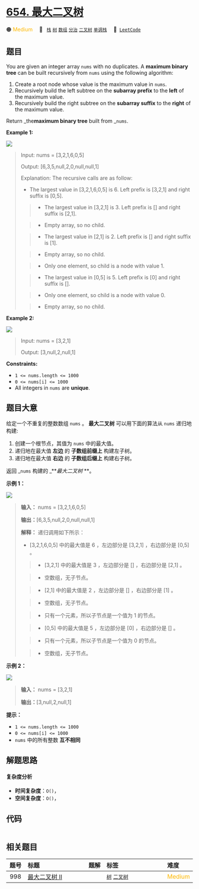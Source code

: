 # [654. 最大二叉树](https://leetcode.com/problems/maximum-binary-tree)

🟠 <font color=#ffb800>Medium</font>&emsp; 🔖&ensp; [`栈`](/tag/stack.md) [`树`](/tag/tree.md) [`数组`](/tag/array.md) [`分治`](/tag/divide-and-conquer.md) [`二叉树`](/tag/binary-tree.md) [`单调栈`](/tag/monotonic-stack.md)&emsp; 🔗&ensp;[`LeetCode`](https://leetcode.com/problems/maximum-binary-tree)

## 题目

You are given an integer array `nums` with no duplicates. A **maximum binary
tree** can be built recursively from `nums` using the following algorithm:

  1. Create a root node whose value is the maximum value in `nums`.
  2. Recursively build the left subtree on the **subarray prefix** to the **left** of the maximum value.
  3. Recursively build the right subtree on the **subarray suffix** to the **right** of the maximum value.

Return _the**maximum binary tree** built from _`nums`.



**Example 1:**

![](https://assets.leetcode.com/uploads/2020/12/24/tree1.jpg)

> Input: nums = [3,2,1,6,0,5]
> 
> Output: [6,3,5,null,2,0,null,null,1]
> 
> Explanation: The recursive calls are as follow:
> - The largest value in [3,2,1,6,0,5] is 6. Left prefix is [3,2,1] and right suffix is [0,5].
> 
> > - The largest value in [3,2,1] is 3. Left prefix is [] and right suffix is [2,1].
> 
> > 
> > - Empty array, so no child.
> 
> > 
> > - The largest value in [2,1] is 2. Left prefix is [] and right suffix is [1].
> 
> > 
> > 
> > - Empty array, so no child.
> 
> > 
> > 
> > - Only one element, so child is a node with value 1.
> 
> > - The largest value in [0,5] is 5. Left prefix is [0] and right suffix is [].
> 
> > 
> > - Only one element, so child is a node with value 0.
> 
> > 
> > - Empty array, so no child.

**Example 2:**

![](https://assets.leetcode.com/uploads/2020/12/24/tree2.jpg)

> Input: nums = [3,2,1]
> 
> Output: [3,null,2,null,1]

**Constraints:**

  * `1 <= nums.length <= 1000`
  * `0 <= nums[i] <= 1000`
  * All integers in `nums` are **unique**.


## 题目大意

给定一个不重复的整数数组 `nums` 。 **最大二叉树**  可以用下面的算法从 `nums` 递归地构建:

  1. 创建一个根节点，其值为 `nums` 中的最大值。
  2. 递归地在最大值 **左边**  的 **子数组前缀上**  构建左子树。
  3. 递归地在最大值 **右边** 的 **子数组后缀上**  构建右子树。

返回 _`nums` 构建的 _**_最大二叉树_ **。



**示例 1：**

![](https://assets.leetcode.com/uploads/2020/12/24/tree1.jpg)

> 
> 
> 
> 
> 
> **输入：** nums = [3,2,1,6,0,5]
> 
> **输出：**[6,3,5,null,2,0,null,null,1]
> 
> **解释：** 递归调用如下所示：
> - [3,2,1,6,0,5] 中的最大值是 6 ，左边部分是 [3,2,1] ，右边部分是 [0,5] 。
> 
> > - [3,2,1] 中的最大值是 3 ，左边部分是 [] ，右边部分是 [2,1] 。
> 
> > 
> > - 空数组，无子节点。
> 
> > 
> > - [2,1] 中的最大值是 2 ，左边部分是 [] ，右边部分是 [1] 。
> 
> > 
> > 
> > - 空数组，无子节点。
> 
> > 
> > 
> > - 只有一个元素，所以子节点是一个值为 1 的节点。
> 
> > - [0,5] 中的最大值是 5 ，左边部分是 [0] ，右边部分是 [] 。
> 
> > 
> > - 只有一个元素，所以子节点是一个值为 0 的节点。
> 
> > 
> > - 空数组，无子节点。
> 
> 

**示例 2：**

![](https://assets.leetcode.com/uploads/2020/12/24/tree2.jpg)

> 
> 
> 
> 
> 
> **输入：** nums = [3,2,1]
> 
> **输出：**[3,null,2,null,1]
> 
> 



**提示：**

  * `1 <= nums.length <= 1000`
  * `0 <= nums[i] <= 1000`
  * `nums` 中的所有整数 **互不相同**


## 解题思路

#### 复杂度分析

- **时间复杂度**：`O()`，
- **空间复杂度**：`O()`，

## 代码

```javascript

```

## 相关题目

<!-- prettier-ignore -->
| 题号 | 标题 | 题解 | 标签 | 难度 |
| :------: | :------ | :------: | :------ | :------ |
| 998 | [最大二叉树 II](https://leetcode.com/problems/maximum-binary-tree-ii) |  |  [`树`](/tag/tree.md) [`二叉树`](/tag/binary-tree.md) | <font color=#ffb800>Medium</font> |

<style>
.blue {
    background-color: #096dd9;
    padding: 0.25rem 0.5rem;
    margin: 0;
    font-size: 0.85em;
    border-radius: 3px;
    color: white;
    font-weight: 500;
}
table th:first-of-type { width: 10%; }
table th:nth-of-type(2) { width: 35%; }
table th:nth-of-type(3) { width: 10%; }
table th:nth-of-type(4) { width: 35%; }
table th:nth-of-type(5) { width: 10%; }
</style>

